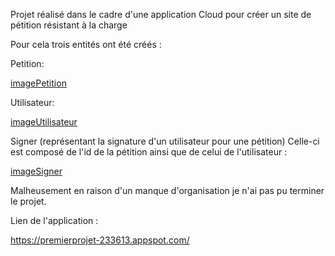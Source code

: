 Projet réalisé dans le cadre d'une application Cloud pour créer un site de pétition résistant à la charge

Pour cela trois entités ont été créés :

Petition:

[imagePetition](https://github.com/GoldDEti/tinyPetition/blob/master/petition.png)

Utilisateur:

[imageUtilisateur](https://github.com/GoldDEti/tinyPetition/blob/master/utilisateur.png)

Signer (représentant la signature d'un utilisateur pour une pétition)
Celle-ci est composé de l'id de la pétition ainsi que de celui de l'utilisateur :

[imageSigner](https://github.com/GoldDEti/tinyPetition/blob/master/signer.png)


Malheusement en raison d'un manque d'organisation je n'ai pas pu terminer le projet.

Lien de l'application : 

https://premierprojet-233613.appspot.com/
